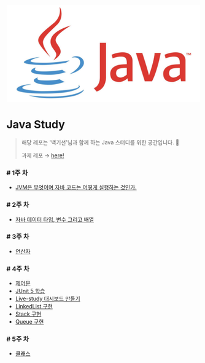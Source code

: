 <img src="image/java.png">

# Java Study

> 해당 레포는 '백기선'님과 함께 하는 Java 스터디를 위한 공간입니다. 🤗
>
> 과제 레포 → [here!](https://github.com/whiteship/live-study/issues)



### # 1주 차

* [JVM은 무엇이며 자바 코드는 어떻게 실행하는 것인가.](week1/week1.md)

### # 2주 차

* [자바 데이터 타입, 변수 그리고 배열](week2/week2.md)

### # 3주 차

* [연산자](week3/week3.md)

### # 4주 차

* [제어문](week4/week4.md)
* [JUnit 5 학습](week4/week4_0.md)
* [Live-study 대시보드 만들기](week4/week4_1.md)
* [LinkedList 구현](week4/week4_2.md)
* [Stack 구현](week4/week4_3_and_4.md)
* [Queue 구현](week4/week4_5.md)

### # 5주 차

* [클래스](week5/week5.md)

